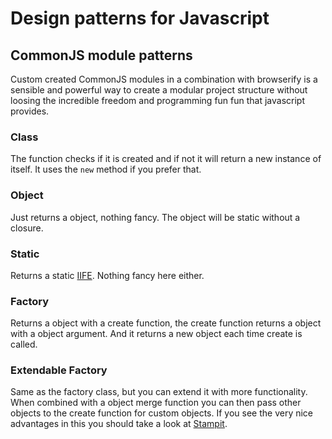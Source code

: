 # Design patterns for Javascript

## CommonJS module patterns

Custom created CommonJS modules in a combination with browserify is a sensible and powerful way to create a modular project structure without loosing the incredible freedom and programming fun fun that javascript provides.

### Class

The function checks if it is created and if not it will return a new instance of itself. It uses the `new` method if you prefer that.

### Object

Just returns a object, nothing fancy.
The object will be static without a closure.

### Static

Returns a static [IIFE](https://en.wikipedia.org/wiki/Immediately-invoked_function_expression). Nothing fancy here either.

### Factory

Returns a object with a create function, the create function returns a object with a object argument. And it returns a new object each time create is called.

### Extendable Factory

Same as the factory class, but you can extend it with more functionality. When combined with a object merge function you can then pass other objects to the create function for custom objects. If you see the very nice advantages in this you should take a look at [Stampit](https://github.com/stampit-org/stampit).
